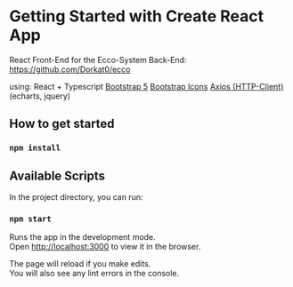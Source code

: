 # Getting Started with Create React App

React Front-End for the Ecco-System
Back-End: https://github.com/Dorkat0/ecco

using:
React + Typescript
[Bootstrap 5](https://www.npmjs.com/package/react-bootstrap)
[Bootstrap Icons](https://icons.getbootstrap.com/)
[Axios (HTTP-Client)](https://www.npmjs.com/package/react-axios)
(echarts, jquery)


## How to get started

### `npm install`

## Available Scripts

In the project directory, you can run:

### `npm start`

Runs the app in the development mode.\
Open [http://localhost:3000](http://localhost:3000) to view it in the browser.

The page will reload if you make edits.\
You will also see any lint errors in the console.